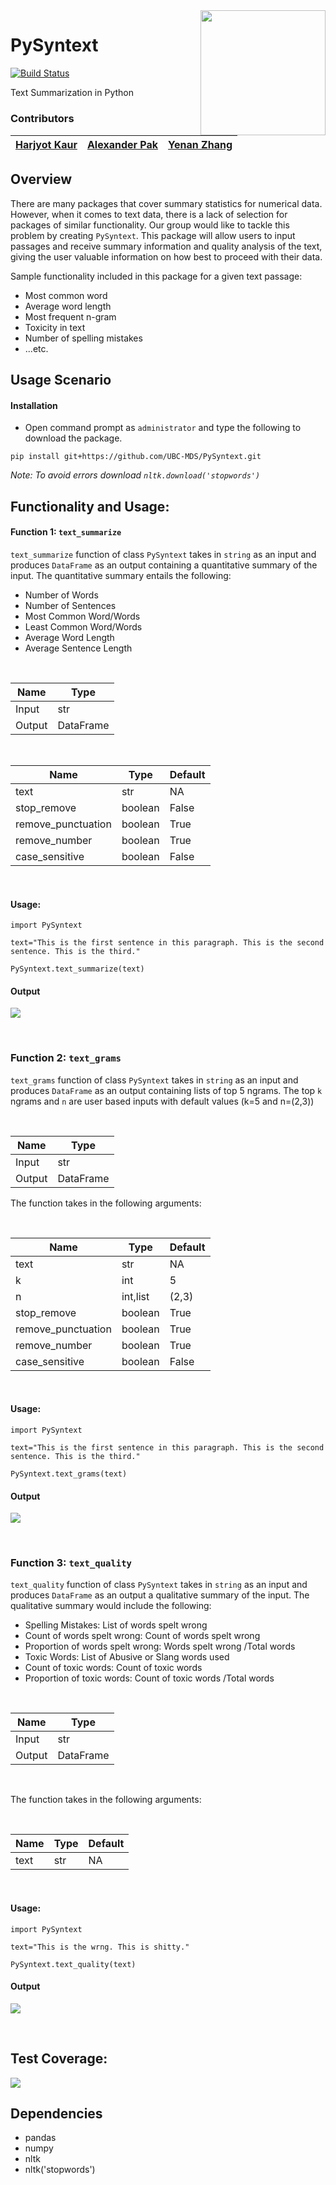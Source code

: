 <img src="img/PySyntext_logo.PNG" width="200" align = "right">

# PySyntext

[![Build Status](https://travis-ci.org/UBC-MDS/PySyntext.svg?branch=master)](https://travis-ci.org/UBC-MDS/PySyntext)

Text Summarization in Python

### Contributors

| [Harjyot Kaur](https://github.com/HarjyotKaur) | [Alexander Pak](https://github.com/pak-alex) | [Yenan Zhang](https://github.com/YenanZ)|
|:------------:|:--------------:|:--------------:|


## Overview

There are many packages that cover summary statistics for numerical data. However, when it comes to text data, there is a lack of selection for packages of similar functionality. Our group would like to tackle this problem by creating `PySyntext`. This package will allow users to input passages and receive summary information and quality analysis of the text, giving the user valuable information on how best to proceed with their data.

Sample functionality included in this package for a given text passage:

* Most common word
* Average word length
* Most frequent n-gram
* Toxicity in text
* Number of spelling mistakes
* ...etc.


## Usage Scenario

#### Installation

 * Open command prompt as `administrator` and type the following to download the package.

 `pip install git+https://github.com/UBC-MDS/PySyntext.git`

*Note: To avoid errors download `nltk.download('stopwords')`*


## Functionality and Usage:

#### Function 1: `text_summarize`

`text_summarize` function of class `PySyntext` takes in `string` as an input and produces `DataFrame` as an output containing a quantitative summary of the input. The quantitative summary entails the following:

- Number of Words
- Number of Sentences
- Most Common Word/Words
- Least Common Word/Words
- Average Word Length
- Average Sentence Length

<br>

| Name | Type |
|---|---|
| Input | str |
| Output | DataFrame |

<br>

| Name | Type | Default|
|---|---|---|
| text | str | NA |  
| stop_remove | boolean | False |
| remove_punctuation | boolean | True |
| remove_number |  boolean | True |
| case_sensitive |  boolean | False |

<br>

#### Usage:

```
import PySyntext

text="This is the first sentence in this paragraph. This is the second sentence. This is the third."

PySyntext.text_summarize(text)

```

#### Output

![](img\text_summarize_ex.PNG)

<br>

### Function 2: `text_grams`

`text_grams` function of class `PySyntext` takes in `string` as an input and produces `DataFrame` as an output containing lists of top 5 ngrams. The top `k` ngrams and `n` are user based inputs with default values (k=5 and n=(2,3))

<br>

| Name | Type |
|---|---|
| Input | str |
| Output | DataFrame |


The function takes in the following arguments:

<br>

| Name | Type | Default|
|---|---|---|
| text | str | NA |
| k | int | 5 |
| n | int,list | (2,3) |
| stop_remove | boolean | True |
| remove_punctuation | boolean | True |
| remove_number |  boolean | True |
| case_sensitive |  boolean | False |


<br>

#### Usage:

```
import PySyntext

text="This is the first sentence in this paragraph. This is the second sentence. This is the third."

PySyntext.text_grams(text)

```
#### Output

![](img\text_grams_ex.PNG)

<br>

### Function 3: `text_quality`

`text_quality` function of class `PySyntext` takes in `string` as an input and produces `DataFrame` as an output a qualitative summary of the input. The qualitative summary would include the following:

- Spelling Mistakes: List of words spelt wrong
- Count of words spelt wrong: Count of words spelt wrong
- Proportion of words spelt wrong: Words spelt wrong /Total words
- Toxic Words: List of Abusive or Slang words used
- Count of toxic words: Count of toxic words
- Proportion of toxic words: Count of toxic words /Total words

<br>

| Name | Type |
|---|---|
| Input | str |
| Output | DataFrame |

<br>

The function takes in the following arguments:

<br>

| Name | Type | Default|
|---|---|---|
| text | str | NA |

<br>

#### Usage:

```
import PySyntext

text="This is the wrng. This is shitty."

PySyntext.text_quality(text)

```
#### Output

![](img\text_quality_ex.PNG)

<br>

## Test Coverage:

![](img/PySyntext_FinalCoverage.PNG)


## Dependencies

* pandas
* numpy
* nltk
* nltk('stopwords')
